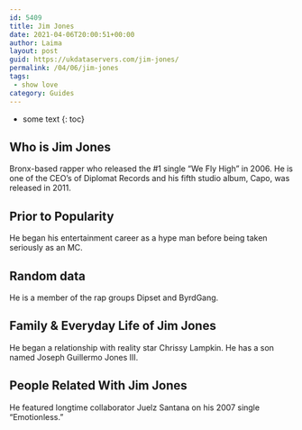 ```yaml
---
id: 5409
title: Jim Jones
date: 2021-04-06T20:00:51+00:00
author: Laima
layout: post
guid: https://ukdataservers.com/jim-jones/
permalink: /04/06/jim-jones
tags:
 - show love
category: Guides
---
```


* some text
{: toc}


## Who is Jim Jones
                  
                  
                  
Bronx-based rapper who released the #1 single &#8220;We Fly High&#8221; in 2006. He is one of the CEO&#8217;s of Diplomat Records and his fifth studio album, Capo, was released in 2011.
                  
              
            
              
            
                
                
                
## Prior to Popularity
                  
                  
                  
He began his entertainment career as a hype man before being taken seriously as an MC.
                  
              
            
              
            
                
                
                
## Random data
                  
                  
                  
He is a member of the rap groups Dipset and ByrdGang.
                  
              
            
              
            
                
                
                
## Family & Everyday Life of Jim Jones
                  
                  
                  
He began a relationship with reality star Chrissy Lampkin. He has a son named Joseph Guillermo Jones III.
                  
              
            
              
            
                
                
                
## People Related With Jim Jones
                  
                  
                  
He featured longtime collaborator Juelz Santana on his 2007 single &#8220;Emotionless.&#8221;
                  
              
            
              
            
                
              
            
              
              
            
            
              
            
          
          
          